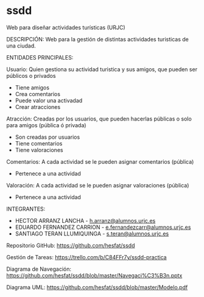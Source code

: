 # ssdd

Web para diseñar actividades turísticas (URJC)

DESCRIPCIÓN: Web para la gestión de distintas actividades turisticas de una ciudad.

ENTIDADES PRINCIPALES:

Usuario: Quien gestiona su actividad turistica y sus amigos, que pueden ser públicos o privados 
 - Tiene amigos 
 - Crea comentarios 
 - Puede valor una activadad
 - Crear atracciones 
 
Atracción: Creadas por los usuarios, que pueden hacerlas públicas o solo para amigos (pública ó privada)
 - Son creadas por usuarios
 - Tiene comentarios
 - Tiene valoraciones
 
Comentarios: A cada actividad se le pueden asignar comentarios (pública)
 - Pertenece a una actividad
 
Valoración: A cada actividad se le pueden asignar valoraciones (pública)
 - Pertenece a una actividad

INTEGRANTES:

- HECTOR ARRANZ LANCHA - h.arranz@alumnos.urjc.es
- EDUARDO	FERNANDEZ CARRION - e.fernandezcarr@alumnos.urjc.es
- SANTIAGO TERAN LLUMIQUINGA - s.teran@alumnos.urjc.es

Repositorio GitHub: https://github.com/hesfat/ssdd

Gestión de Tareas: https://trello.com/b/C84FFr7y/ssdd-practica

Diagrama de Navegación: https://github.com/hesfat/ssdd/blob/master/Navegaci%C3%B3n.pptx

Diagrama UML: https://github.com/hesfat/ssdd/blob/master/Modelo.pdf
